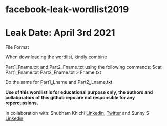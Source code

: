 # facebook-leak-wordlist2019
# Leak Date: April 3rd 2021

File Format

When downloading the wordlist, kindly combine

<p>Part1_Fname.txt and Part2_Fname.txt using the following commands: $cat Part1_Fname.txt Part2_Fname.txt > Fname.txt</p>
Do the same for Part1_Lname and Part2_Lname.txt


**Use of this wordlist is for educational purpose only, the authors and collaborators of this github repo are not responsible for any repercussions.**

In collaboration with: Shubham Khichi [Linkedin](https://linkedin.com/in/shubhamkhichi), [Twitter](https://twitter.com/infosecbroo) and Sunny S [Linkedin](https://www.linkedin.com/in/sunny-x/)

